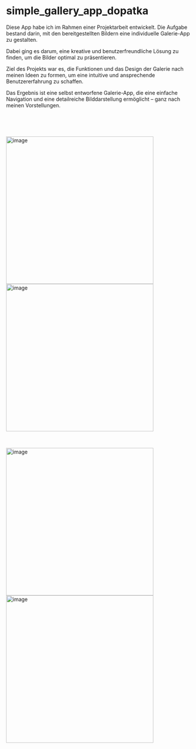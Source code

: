 # simple_gallery_app_dopatka

  

Diese App habe ich im Rahmen einer Projektarbeit entwickelt.
Die Aufgabe bestand darin, mit den bereitgestellten Bildern eine individuelle Galerie-App zu gestalten.

Dabei ging es darum, eine kreative und benutzerfreundliche Lösung zu finden, um die Bilder optimal zu präsentieren.

Ziel des Projekts war es, die Funktionen und das Design der Galerie nach meinen Ideen zu formen,
um eine intuitive und ansprechende Benutzererfahrung zu schaffen.

Das Ergebnis ist eine selbst entworfene Galerie-App,
die eine einfache Navigation und eine detailreiche Bilddarstellung ermöglicht – ganz nach meinen Vorstellungen.

$~$

$~$

<img width="400" alt="image" src="https://github.com/user-attachments/assets/1dbbb91d-1668-4fe9-9dc3-be680b9be734">
<img width="400" alt="image" src="https://github.com/user-attachments/assets/f613ea4c-1df3-45d8-9a43-41106aef1215">

$~$

<img width="400" alt="image" src="https://github.com/user-attachments/assets/260b1850-46af-4377-bbc5-ae00afb25d58">
<img width="400" alt="image" src="https://github.com/user-attachments/assets/d868e137-073a-4523-93f8-d4ff810b3997">
